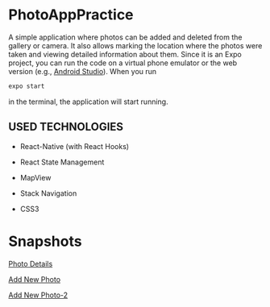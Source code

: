 # PhotoAppPractice

A simple application where photos can be added and deleted from the gallery or camera. It also allows marking the location where the photos were taken and viewing detailed information about them. Since it is an Expo project, you can run the code on a virtual phone emulator or the web version (e.g., [Android Studio](https://developer.android.com/studio)). When you run
```bash
expo start
```
in the terminal, the application will start running.

## USED TECHNOLOGIES

- React-Native (with React Hooks)

- React State Management

- MapView

- Stack Navigation

- CSS3

# Snapshots

[Photo Details](https://github.com/tsonverdi/PhotoAppPractice/assets/92997075/d1f8d08a-9b98-4d9b-9891-466686d48a66)

[Add New Photo](https://github.com/tsonverdi/PhotoAppPractice/assets/92997075/c1616392-0ed5-4178-8b4c-92afa70ae14c)

[Add New Photo-2](https://github.com/tsonverdi/PhotoAppPractice/assets/92997075/dbf153b8-d6f9-44b4-8c27-b28571a23401)


